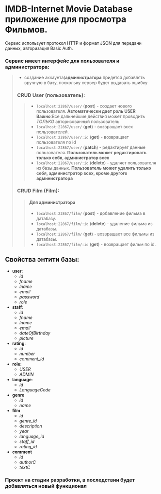 # IMDB-Internet Movie Database приложение для просмотра Фильмов.

Сервис использует протокол HTTP и формат JSON для передачи данных, авторизация Basic Auth.

### Сервис имеет интерфейс для пользователя и администратора:
> - создание аккаунта(**администратора** придется  добавлять вручную в базу, поскольку сервер будет выдавать ошибку
>
>
>### CRUD User (пользователь):
>> - `localhost:22867/user/` (**post**) - создает нового пользователя. **Автоматически дает роль USER**
> **Важно**:Все дальнейшие действия может проводить *ТОЛЬКО* авторизованный пользователь
>> - `localhost:22867/user/` (**get**) - возвращает всех пользователей.
>> - `localhost:22867/user/:id` (**get**) - возвращает пользователя по id
>> - `localhost:22867/user/` (**patch**) - редактирует данные пользователя. **Пользователь может редактировать только себя, администратор всех**
>> - `localhost:22867/user/:id` (**delete**) - удаляет пользователя из базы данных. **Пользователь может удалить только себя, администратор всех, кроме другого администратора**
> ### CRUD Film (Film):
>>#### Для администратора
>> - `localhost:22867/film/` (**post**) - добавление фильма в датабазу.
>> - `localhost:22867/film/:id` (**delete**) - удаление фильма из датабазы.
>> - `localhost:22867/film/` (**get**) - возвращает все фильмы из датабазы.
>> - `localhost:22867/film/:id` (**get**) - возвращает фильм по id.

## Свойства энтити базы:
- **user**:
   - *id*
   - *fname*
   - *lname*
   - *email*
   - *password*
   - *role*
- **staff**:
   - *id*
   - *fname*
   - *lname*
   - *email*
   - *dateOfBirthday*
   - *picture*
- **rating**:
   - *id*
   - *number*
   - *comment_id*
- **role**:
   - *USER*
   - *ADMIN*
- **language**:
   - *id*
   - *LanguageCode*
- **genre**
   - *id*
   - *name*
- **film**
    - *id*
    - *genre_id*
    - *description*
    - *year*
    - *language_id*
    - *staff_id*
    - *rating_id*
- **comment**
    - *id*
    - *authorC*
    - *textC*

### Проект на стадии разработки, в последствии будет добавляться новый функционал
